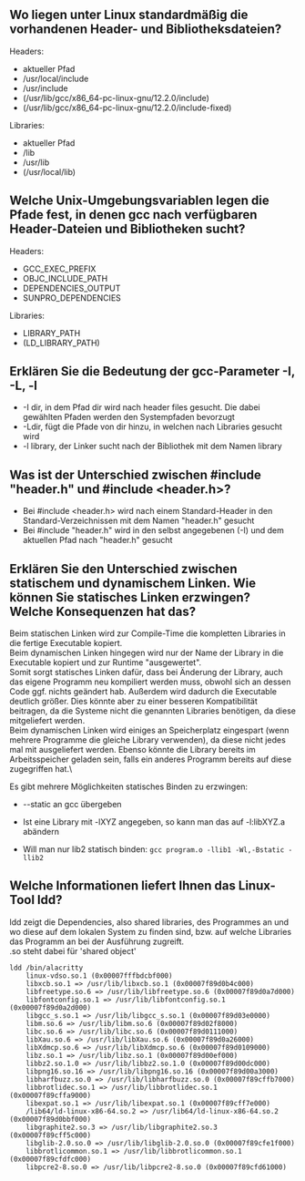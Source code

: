 ## Wo liegen unter Linux standardmäßig die vorhandenen Header- und Bibliotheksdateien?
<!--- https://stackoverflow.com/a/7834234 !--->
Headers:
- aktueller Pfad
- /usr/local/include
- /usr/include
- (/usr/lib/gcc/x86_64-pc-linux-gnu/12.2.0/include)
- (/usr/lib/gcc/x86_64-pc-linux-gnu/12.2.0/include-fixed)

<!--- https://unix.stackexchange.com/a/354296 !--->
<!--- https://stackoverflow.com/a/16047559 !--->
Libraries:
- aktueller Pfad
- /lib
- /usr/lib
- (/usr/local/lib)


## Welche Unix-Umgebungsvariablen legen die Pfade fest, in denen gcc nach verfügbaren Header-Dateien und Bibliotheken sucht?
<!--- https://gcc.gnu.org/onlinedocs/gcc/Environment-Variables.html !--->
Headers:
- GCC_EXEC_PREFIX
- OBJC_INCLUDE_PATH
- DEPENDENCIES_OUTPUT
- SUNPRO_DEPENDENCIES

Libraries:
- LIBRARY_PATH
- (LD_LIBRARY_PATH)

## Erklären Sie die Bedeutung der gcc-Parameter -I, -L, -l
- -I dir, in dem Pfad dir wird nach header files gesucht. Die dabei gewählten Pfaden werden den Systempfaden bevorzugt
- -Ldir, fügt die Pfade von dir hinzu, in welchen nach Libraries gesucht wird
- -l library, der Linker sucht nach der Bibliothek mit dem Namen library

## Was ist der Unterschied zwischen #include "header.h" und #include <header.h>?
- Bei #include <header.h> wird nach einem Standard-Header in den Standard-Verzeichnissen mit dem Namen "header.h" gesucht
- Bei #include "header.h" wird in den selbst angegebenen (-I) und dem aktuellen Pfad nach "header.h" gesucht

## Erklären Sie den Unterschied zwischen statischem und dynamischem Linken. Wie können Sie statisches Linken erzwingen? Welche Konsequenzen hat das?
Beim statischen Linken wird zur Compile-Time die kompletten Libraries in die fertige Executable kopiert.\
Beim dynamischen Linken hingegen wird nur der Name der Library in die Executable kopiert und zur Runtime "ausgewertet".\
Somit sorgt statisches Linken dafür, dass bei Änderung der Library, auch das eigene Programm neu kompiliert werden muss, obwohl sich an dessen Code ggf. nichts geändert hab. Außerdem wird dadurch die Executable deutlich größer. Dies könnte aber zu einer besseren Kompatibilität beitragen, da die Systeme nicht die genannten Libraries benötigen, da diese mitgeliefert werden.\
Beim dynamischen Linken wird einiges an Speicherplatz eingespart (wenn mehrere Programme die gleiche Library verwenden), da diese nicht jedes mal mit ausgeliefert werden. Ebenso könnte die Library bereits im Arbeitsspeicher geladen sein, falls ein anderes Programm bereits auf diese zugegriffen hat.\

Es gibt mehrere Möglichkeiten statisches Binden zu erzwingen:
- --static an gcc übergeben
<!--- https://stackoverflow.com/a/20728782 !--->
- Ist eine Library mit -lXYZ angegeben, so kann man das auf -l:libXYZ.a abändern
<!--- https://stackoverflow.com/a/6578558 !--->
- Will man nur lib2 statisch binden: `gcc program.o -llib1 -Wl,-Bstatic -llib2`

## Welche Informationen liefert Ihnen das Linux-Tool ldd?
ldd zeigt die Dependencies, also shared libraries, des Programmes an und wo diese auf dem lokalen System zu finden sind, bzw. auf welche Libraries das Programm an bei der Ausführung zugreift.\
.so steht dabei für 'shared object'
```
ldd /bin/alacritty                                                              
	linux-vdso.so.1 (0x00007fffbdcbf000)
	libxcb.so.1 => /usr/lib/libxcb.so.1 (0x00007f89d0b4c000)
	libfreetype.so.6 => /usr/lib/libfreetype.so.6 (0x00007f89d0a7d000)
	libfontconfig.so.1 => /usr/lib/libfontconfig.so.1 (0x00007f89d0a2d000)
	libgcc_s.so.1 => /usr/lib/libgcc_s.so.1 (0x00007f89d03e0000)
	libm.so.6 => /usr/lib/libm.so.6 (0x00007f89d02f8000)
	libc.so.6 => /usr/lib/libc.so.6 (0x00007f89d0111000)
	libXau.so.6 => /usr/lib/libXau.so.6 (0x00007f89d0a26000)
	libXdmcp.so.6 => /usr/lib/libXdmcp.so.6 (0x00007f89d0109000)
	libz.so.1 => /usr/lib/libz.so.1 (0x00007f89d00ef000)
	libbz2.so.1.0 => /usr/lib/libbz2.so.1.0 (0x00007f89d00dc000)
	libpng16.so.16 => /usr/lib/libpng16.so.16 (0x00007f89d00a3000)
	libharfbuzz.so.0 => /usr/lib/libharfbuzz.so.0 (0x00007f89cffb7000)
	libbrotlidec.so.1 => /usr/lib/libbrotlidec.so.1 (0x00007f89cffa9000)
	libexpat.so.1 => /usr/lib/libexpat.so.1 (0x00007f89cff7e000)
	/lib64/ld-linux-x86-64.so.2 => /usr/lib64/ld-linux-x86-64.so.2 (0x00007f89d0bbf000)
	libgraphite2.so.3 => /usr/lib/libgraphite2.so.3 (0x00007f89cff5c000)
	libglib-2.0.so.0 => /usr/lib/libglib-2.0.so.0 (0x00007f89cfe1f000)
	libbrotlicommon.so.1 => /usr/lib/libbrotlicommon.so.1 (0x00007f89cfdfc000)
	libpcre2-8.so.0 => /usr/lib/libpcre2-8.so.0 (0x00007f89cfd61000)
```